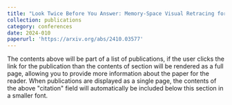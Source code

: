 ```yaml
---
title: "Look Twice Before You Answer: Memory-Space Visual Retracing for Hallucination Mitigation in Multimodal Large Language Models"
collection: publications
category: conferences
date: 2024-010
paperurl: 'https://arxiv.org/abs/2410.03577'
---
```


The contents above will be part of a list of publications, if the user clicks the link for the publication than the contents of section will be rendered as a full page, allowing you to provide more information about the paper for the reader. When publications are displayed as a single page, the contents of the above "citation" field will automatically be included below this section in a smaller font.
